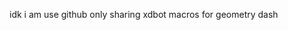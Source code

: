 idk i am use github only sharing xdbot macros for geometry dash

<!---
iZySCRIPT-rebeellion/iZySCRIPT-rebeellion is a ✨ special ✨ repository because its `README.md` (this file) appears on your GitHub profile.
You can click the Preview link to take a look at your changes.
--->
